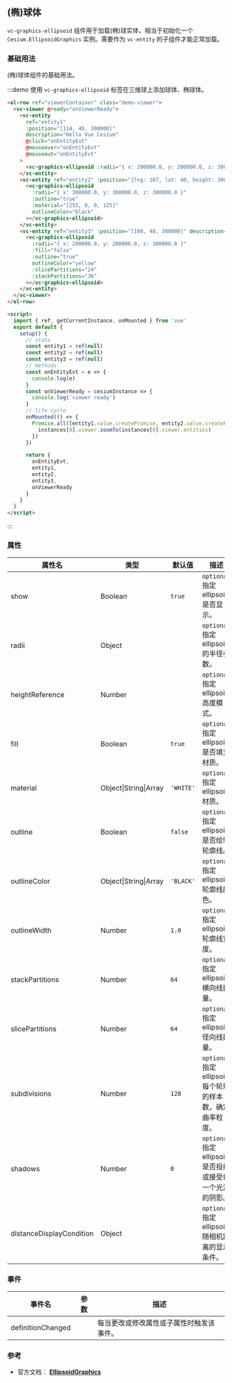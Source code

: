 ## (椭)球体

`vc-graphics-ellipsoid` 组件用于加载(椭)球实体，相当于初始化一个 `Cesium.EllipsoidGraphics` 实例。需要作为 `vc-entity` 的子组件才能正常加载。

### 基础用法

(椭)球体组件的基础用法。

:::demo 使用 `vc-graphics-ellipsoid` 标签在三维球上添加球体、椭球体。

```html
<el-row ref="viewerContainer" class="demo-viewer">
  <vc-viewer @ready="onViewerReady">
    <vc-entity
      ref="entity1"
      :position="[114, 40, 300000]"
      description="Hello Vue Cesium"
      @click="onEntityEvt"
      @mouseover="onEntityEvt"
      @mouseout="onEntityEvt"
    >
      <vc-graphics-ellipsoid :radii="{ x: 200000.0, y: 200000.0, z: 300000.0 }" material="blue" :outline="true"></vc-graphics-ellipsoid>
    </vc-entity>
    <vc-entity ref="entity2" :position="{lng: 107, lat: 40, height: 300000}" description="Hello Vue Cesium">
      <vc-graphics-ellipsoid
        :radii="{ x: 300000.0, y: 300000.0, z: 300000.0 }"
        :outline="true"
        :material="[255, 0, 0, 125]"
        outlineColor="black"
      ></vc-graphics-ellipsoid>
    </vc-entity>
    <vc-entity ref="entity3" :position="[100, 40, 300000]" description="Hello Vue Cesium">
      <vc-graphics-ellipsoid
        :radii="{ x: 200000.0, y: 200000.0, z: 300000.0 }"
        :fill="false"
        :outline="true"
        outlineColor="yellow"
        :slicePartitions="24"
        :stackPartitions="36"
      ></vc-graphics-ellipsoid>
    </vc-entity>
  </vc-viewer>
</el-row>

<script>
  import { ref, getCurrentInstance, onMounted } from 'vue'
  export default {
    setup() {
      // state
      const entity1 = ref(null)
      const entity2 = ref(null)
      const entity3 = ref(null)
      // methods
      const onEntityEvt = e => {
        console.log(e)
      }
      const onViewerReady = cesiumInstance => {
        console.log('viewer ready')
      }
      // life cycle
      onMounted(() => {
        Promise.all([entity1.value.createPromise, entity2.value.createPromise, entity3.value.createPromise]).then(instances => {
          instances[0].viewer.zoomTo(instances[0].viewer.entities)
        })
      })

      return {
        onEntityEvt,
        entity1,
        entity2,
        entity3,
        onViewerReady
      }
    }
  }
</script>
```

:::

### 属性

| 属性名                   | 类型                  | 默认值    | 描述                                                       |
| ------------------------ | --------------------- | --------- | ---------------------------------------------------------- |
| show                     | Boolean               | `true`    | `optional` 指定 ellipsoid 是否显示。                       |
| radii                    | Object                |           | `optional` 指定 ellipsoid 的半径参数。                     |
| heightReference          | Number                |           | `optional` 指定 ellipsoid 高度模式。                       |
| fill                     | Boolean               | `true`    | `optional` 指定 ellipsoid 是否填充材质。                   |
| material                 | Object\|String\|Array | `'WHITE'` | `optional` 指定 ellipsoid 材质。                           |
| outline                  | Boolean               | `false`   | `optional` 指定 ellipsoid 是否绘制轮廓线。                 |
| outlineColor             | Object\|String\|Array | `'BLACK'` | `optional` 指定 ellipsoid 轮廓线颜色。                     |
| outlineWidth             | Number                | `1.0`     | `optional` 指定 ellipsoid 轮廓线宽度。                     |
| stackPartitions          | Number                | `64`      | `optional` 指定 ellipsoid 横向线数量。                     |
| slicePartitions          | Number                | `64`      | `optional` 指定 ellipsoid 径向线数量。                     |
| subdivisions             | Number                | `128`     | `optional` 指定 ellipsoid 每个轮环的样本数，确定曲率粒度。 |
| shadows                  | Number                | `0`       | `optional` 指定 ellipsoid 是否投射或接受每一个光源的阴影。 |
| distanceDisplayCondition | Object                |           | `optional` 指定 ellipsoid 随相机距离的显示条件。           |

### 事件

| 事件名            | 参数 | 描述                                     |
| ----------------- | ---- | ---------------------------------------- |
| definitionChanged |      | 每当更改或修改属性或子属性时触发该事件。 |

### 参考

- 官方文档： **[EllipsoidGraphics](https://cesium.com/docs/cesiumjs-ref-doc/EllipsoidGraphics.html)**
